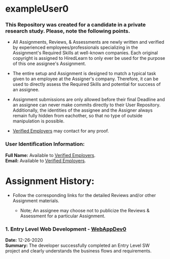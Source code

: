 # exampleUser0


### This Repository was created for a candidate in a private research study. Please, note the following points. 
  
* All Assignments, Reviews, & Assessments are newly written and verified by experienced employees/professionals specializing in the Assignment's Required Skills at well-known companies. Each original copyright is assigned to HiredLearn to only ever be used for the purpose of this one assignee's Assignment.
    
* The entire setup and Assignment is designed to match a typical task given to an employee at the Assigner's company. Therefore, it can be used to directly assess the Required Skills and potential for success of an assignee.
    
* Assignment submissions are only allowed before their final Deadline and an assignee can never make commits directly to their User Repository. Additionally, the identities of the assignee and the Assigner always remain fully hidden from eachother, so that no type of outside manipulation is possible.

      
* [Verified Employers](https://reyancey.wixsite.com/learn/employers) may contact for any proof.     
  
### User Identification Information:
 
**Full Name:** Available to [Verified Employers](https://reyancey.wixsite.com/learn/employers).         
**Email:** Available to [Verified Employers](https://reyancey.wixsite.com/learn/employers).   
      
    
# Assignment History:   
    
* Follow the corresponding links for the detailed Reviews and/or other Assignment materials.  

    * Note; An assignee may choose not to publicize the Reviews & Assessment for a particular Assignment.  
  
### 1. Entry Level Web Development - [WebAppDev0](https://github.com/hiredlearn/exampleUser0/tree/main/WebAppDev0)
**Date:** 12-26-2020  
**Summary:**  The developer successfully completed an Entry Level SW project and clearly understands the business flows and requirements.
